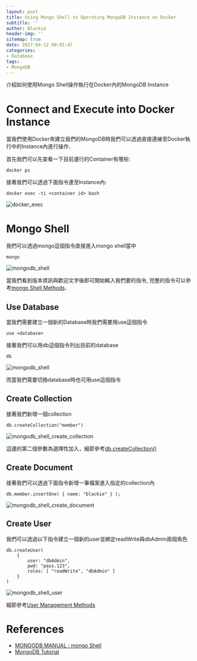 ```yaml
---
layout: post
title: Using Mongo Shell to Operating MongoDB Instance on Docker
subtitle: ''
author: Blackie
header-img: ''
sitemap: true
date: 2017-04-12 00:01:47
categories:
- Database
tags:
- MongoDB
---
```


介紹如何使用Mongo Shell操作執行在Docker內的MongoDB Instance

<!-- More -->

# Connect and Execute into Docker Instance #

當我們使用Docker來建立我們的MongoDB時我們可以透過直接連線至Docker執行中的Instance內進行操作．

首先我們可以先查看一下目前運行的Container有哪些:

    docker ps

接著我們可以透過下面指令連至Instance內:

    docker exec -ti <container id> bash

![docker_exec](docker_exec.png)

# Mongo Shell #

我們可以透過mongo這個指令直接進入mongo shell當中

    mongo

![mongodb_shell](mongodb_shell.png)

當我們看到版本資訊與歡迎文字後即可開始輸入我們要的指令, 完整的指令可以參考[mongo Shell Methods](https://docs.mongodb.com/manual/reference/method/)．

## Use Database ##

當我們需要建立一個新的Database時我們需要用use這個指令

    use <database>

接著我們可以用db這個指令列出目前的database

    db

![mongodb_shell](mongodb_shell.png)

而當我們需要切換database時也可用use這個指令

## Create Collection ##

接著我們新增一個collection

    db.createCollection("member")

![mongodb_shell_create_collection](mongodb_shell_create_collection.png)

這邊的第二個參數為選擇性加入，細節參考[db.createCollection()](https://docs.mongodb.com/manual/reference/method/db.createCollection/)

## Create Document ##

接著我們可以透過下面指令新增一筆檔案進入指定的collection內

    db.member.insertOne( { name: "blackie" } );

![mongodb_shell_create_document](mongodb_shell_create_document.png)

## Create User ##

我們可以透過以下指令建立一個新的user並綁定readWrite與dbAdmin兩個角色

    db.createUser(
        {
            user: "dbAdmin",
            pwd: "pass.123",
            roles: [ "readWrite", "dbAdmin" ]
        }
    )

![mongodb_shell_user](mongodb_shell_user.png)

細節參考[User Management Methods](https://docs.mongodb.com/manual/reference/method/js-user-management/)

# References #

- [MONGODB MANUAL : mongo Shell](https://docs.mongodb.com/manual/mongo/#introduction)
- [MongoDB Tutorial](https://www.tutorialspoint.com/mongodb/)